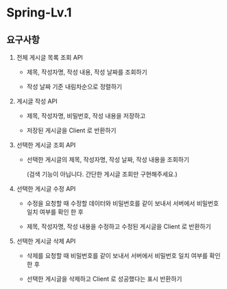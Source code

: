 # Spring-Lv.1
## 요구사항
1. 전체 게시글 목록 조회 API

    - 제목, 작성자명, 작성 내용, 작성 날짜를 조회하기

    - 작성 날짜 기준 내림차순으로 정렬하기

2. 게시글 작성 API 

    - 제목, 작성자명, 비밀번호, 작성 내용을 저장하고

    - 저장된 게시글을 Client 로 반환하기

3. 선택한 게시글 조회 API 

    - 선택한 게시글의 제목, 작성자명, 작성 날짜, 작성 내용을 조회하기 

      (검색 기능이 아닙니다. 간단한 게시글 조회만 구현해주세요.)
4. 선택한 게시글 수정 API

    - 수정을 요청할 때 수정할 데이터와 비밀번호를 같이 보내서 서버에서 비밀번호 일치 여부를 확인 한 후

    - 제목, 작성자명, 작성 내용을 수정하고 수정된 게시글을 Client 로 반환하기

5. 선택한 게시글 삭제 API

    - 삭제를 요청할 때 비밀번호를 같이 보내서 서버에서 비밀번호 일치 여부를 확인 한 후

    - 선택한 게시글을 삭제하고 Client 로 성공했다는 표시 반환하기
